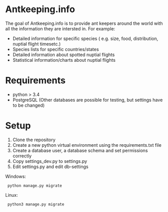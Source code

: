 # Antkeeping.info
The goal of Antkeeping.info is to provide ant keepers around the world with all the information they are intersted in. For example:
* Detailed information for specific species ( e.g. size, food, distribution, nuptial flight timesetc.)
* Species lists for specific countries/states
* Detailed information about spotted nuptial flights
* Statistical information/charts about nuptial flights
# Requirements
* python > 3.4
* PostgreSQL (Other databases are possible for testing, but settings have to be changed)
# Setup
1. Clone the repository
2. Create a new python virtual environment using the requirements.txt file
3. Create a database user, a database schema and set permissions correctly
4. Copy settings_dev.py to settings.py
5. Edit settings.py and edit db-settings

Windows:
 ```
  python manage.py migrate
 ```
Linux:  
 ```
  python3 manage.py migrate
 ```
